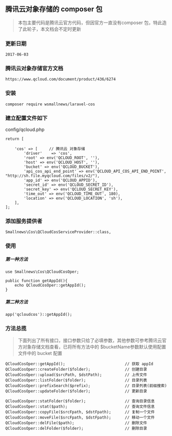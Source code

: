 ## 腾讯云对象存储的 composer 包
> 本包主要代码是腾讯云官方代码，但因官方一直没有composer 包，特此造了此轮子，本文档会不定时更新

### 更新日期

```
2017-06-03
```

### 腾讯云对象存储官方文档

```
https://www.qcloud.com/document/product/436/6274 
```

### 安装 

```
composer require wsmallnews/laravel-cos
```

### 建立配置文件如下

config/qcloud.php
```
return [

    'cos' => [     // 腾讯云 对象存储
        'driver'    => 'cos',
        'root' => env('QCLOUD_ROOT', ''),
        'host' => env('QCLOUD_HOST', ''),
        'bucket' => env('QCLOUD_BUCKET'),
        'api_cos_api_end_point' => env('QCLOUD_API_COS_API_END_POINT', "http://sh.file.myqcloud.com/files/v2/"),
        'app_id' => env('QCLOUD_APPID'),
        'secret_id' => env('QCLOUD_SECRET_ID'),
        'secret_key' => env('QCLOUD_SECRET_KEY'),
        'time_out' => env('QCLOUD_TIME_OUT', 180),
        'location' => env('QCLOUD_LOCATION', 'sh'),
    ], 
];
```

### 添加服务提供者
```
Smallnews\Cos\QCloudCosServiceProvider::class,
```

### 使用

##### 第一种方法
```
use Smallnews\Cos\QCloudCosOper;

public function getAppId(){
    echo QCloudCosOper::getAppId();
}
```


##### 第二种方法

```
app('qcloudcos')::getAppId();
```

### 方法总揽

> 下面列出了所有接口，接口参数只给了必填参数，其他参数可参考腾讯云官方对象存储文档查看，已将所有方法中的 $bucketName参数默认使用配置文件中的 bucket 配置

```
QCloudCosOper::getAppId();                          // 获取 appId
QCloudCosOper::createFolder($folder);               // 创建目录
QCloudCosOper::upload($srcPath, $dstPath);          // 上传文件
QCloudCosOper::listFolder($folder);                 // 目录列表
QCloudCosOper::prefixSearch($prefix);               // 目录列表(前缀搜索)
QCloudCosOper::updateFolder($folder);               // 更新目录

QCloudCosOper::statFolder($folder);                 // 查询目录信息
QCloudCosOper::stat($path);                         // 查询文件信息
QCloudCosOper::copyFile($srcFpath, $dstFpath);      // 复制一个文件
QCloudCosOper::moveFile($srcFpath, $dstFpath);      // 移动一个文件
QCloudCosOper::delFile($path);                      // 删除文件
QCloudCosOper::delFolder($folder);                  // 删除目录

```

